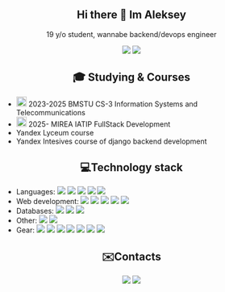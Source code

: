 <h2 align="center">Hi there 👋 Im Aleksey</h1>
<p align="center">19 y/o student, wannabe backend/devops engineer</p>

<p align="center">
<img src="https://badges.pufler.dev/repos/sowwds"/>
<img src="https://badges.pufler.dev/commits/monthly/sowwds"/>
</p>
<h2 align="center">🎓 Studying & Courses</h2>

- <img src="https://www.iu3.bmstu.ru/Content/img/Logo_White_No-BG.png" width=20/> 2023-2025 BMSTU CS-3 Information Systems and Telecommunications
- <img src="https://priem.mirea.ru/images/template/new_logo.svg" width=20/> 2025- MIREA IATIP FullStack Development
- Yandex Lyceum course
- Yandex Intesives course of django backend development

<h2 align="center">💻Technology stack</h2>
<ul>
  <li>Languages: 
    <img src="https://img.shields.io/badge/-java-E34A86?style=flat-square&logo=java"/>
    <img src="https://img.shields.io/badge/python-3670A0?style=flat-square&logo=python&logoColor=ffdd54"/>
    <img src="https://img.shields.io/badge/-C++-00599C?style=flat-square&logo=c"/>
    <img src="https://img.shields.io/badge/c%23-%23239120.svg?style=flat-square&logo=csharp&logoColor=white"/>
    <img src="https://img.shields.io/badge/-JavaScript-black?style=flat-square&logo=javascript"/>
  </li>

  <li>Web development: 
    <img src="https://img.shields.io/badge/-HTML5-E34F26?style=flat-square&logo=html5&logoColor=white"/>
    <img src="https://img.shields.io/badge/-CSS3-1572B6?style=flat-square&logo=css3"/>
    <img src="https://img.shields.io/badge/-Bootstrap-563D7C?style=flat-square&logo=bootstrap"/>
    <img src="https://img.shields.io/badge/Django-092E20?style=flat-square&logo=django&logoColor=green"/>
    <img src="https://img.shields.io/badge/-Nodejs-black?style=flat-square&logo=Node.js"/>
  </li>
  <li>Databases: 
    <img src="https://img.shields.io/badge/mysql-4479A1.svg?style=flat-square&logo=mysql&logoColor=white"/>
    <img src="https://img.shields.io/badge/postgres-%23316192.svg?style=flat-square&logo=postgresql&logoColor=white"/>
    <img src="https://img.shields.io/badge/sqlite-%2307405e.svg?style=flat-square&logo=sqlite&logoColor=white"/>
  </li>
  <li>Other: 
    <img src="https://img.shields.io/badge/dotnet-180d40?style=flat-square&logo=dotnet"/>
    <img src="https://img.shields.io/badge/-Git-black?style=flat-square&logo=git"/>
  </li>
  <li>Gear:
    <img src="https://img.shields.io/badge/Windows%2011-%230079d5.svg?style=flat-square&logo=Windows%2011&logoColor=white"/>
    <img src="https://img.shields.io/badge/Ubuntu-E95420?style=flat-square&logo=ubuntu&logoColor=white"/>
    <img src="https://img.shields.io/badge/hyprland-111111?style=flat-square&logo=hyprland"/>
    <img src="https://img.shields.io/badge/Bash-4EAA25?style=falt-square&logo=gnubash&logoColor=white"/>
    <img src="https://img.shields.io/badge/Zsh-F15A24?logo=zsh&logoColor=fff"/>
    <img src="https://custom-icon-badges.demolab.com/badge/Visual%20Studio%20Code-0078d7.svg?logo=vsc&logoColor=white"/>
    <img src="https://img.shields.io/badge/Obsidian-%23483699.svg?&logo=obsidian&logoColor=white"/>
  </li>
</ul>
<h2 align="center">✉️Contacts</h2>
<p align="center">
<a href="mailto:aleksey4094@yandex.ru"><img src="https://img.shields.io/badge/aleksey4094@yandex.ru-D14836?logo=gmail&logoColor=white"/></a>
<a href="https://t.me/sowwds"><img src="https://img.shields.io/badge/@sowwds-2CA5E0?logo=telegram&logoColor=white"/></a>
